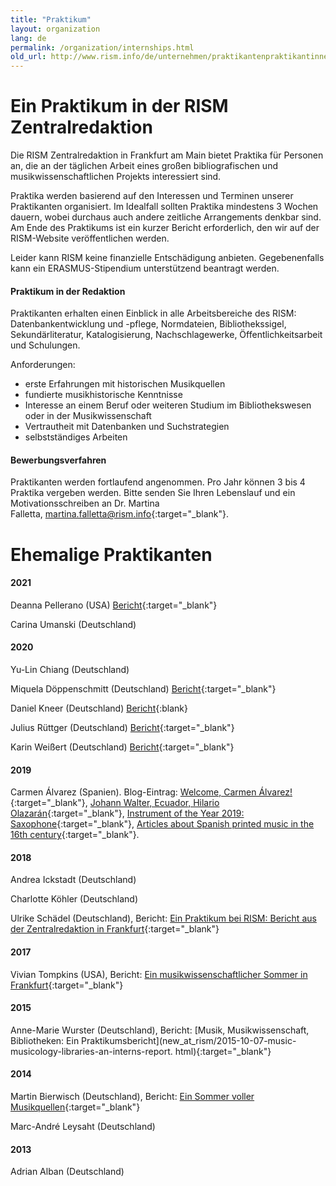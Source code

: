 ```yaml
---
title: "Praktikum"
layout: organization
lang: de
permalink: /organization/internships.html
old_url: http://www.rism.info/de/unternehmen/praktikantenpraktikantinnen.html
---
```


# Ein Praktikum in der RISM Zentralredaktion

Die RISM Zentralredaktion in Frankfurt am Main bietet Praktika für Personen an, die an der täglichen Arbeit eines großen bibliografischen und musikwissenschaftlichen Projekts interessiert sind.

Praktika werden basierend auf den Interessen und Terminen unserer Praktikanten organisiert. Im Idealfall sollten Praktika mindestens 3 Wochen dauern, wobei durchaus auch andere zeitliche Arrangements denkbar sind. Am Ende des Praktikums ist ein kurzer Bericht erforderlich, den wir auf der RISM-Website veröffentlichen werden.

Leider kann RISM keine finanzielle Entschädigung anbieten. Gegebenenfalls kann ein ERASMUS-Stipendium unterstützend beantragt werden.

#### Praktikum in der Redaktion

Praktikanten erhalten einen Einblick in alle Arbeitsbereiche des RISM: Datenbankentwicklung und -pflege, Normdateien, Bibliothekssigel, Sekundärliteratur, Katalogisierung, Nachschlagewerke, Öffentlichkeitsarbeit und Schulungen.

Anforderungen:

* erste Erfahrungen mit historischen Musikquellen
* fundierte musikhistorische Kenntnisse
* Interesse an einem Beruf oder weiteren Studium im Bibliothekswesen oder in der Musikwissenschaft
* Vertrautheit mit Datenbanken und Suchstrategien
* selbstständiges Arbeiten

#### Bewerbungsverfahren

Praktikanten werden fortlaufend angenommen. Pro Jahr können 3 bis 4 Praktika vergeben werden. Bitte senden Sie Ihren Lebenslauf und ein Motivationsschreiben an Dr. Martina Falletta, [martina.falletta@rism.info](http://martina.falletta@rism.info){:target="_blank"}.

# Ehemalige Praktikanten

#### 2021

Deanna Pellerano (USA) [Bericht](/new_at_rism/2021-05-25-my-rism-internship-a-new-cataloging-experience.html){:target="_blank"}

Carina Umanski (Deutschland)

#### 2020

Yu-Lin Chiang (Deutschland)

Miquela Döppenschmitt (Deutschland) [Bericht](/new_at_rism/2020/12/03/my-internship-at-rism.html){:target="_blank"}

Daniel Kneer (Deutschland) [Bericht](/new_at_rism/2021/08/12/report-four-week-internship-october-2020.html){:blank}

Julius Rüttger (Deutschland) [Bericht](/new_at_rism/2021/02/08/internship-despite-corona.html){:target="_blank"}

Karin Weißert (Deutschland) [Bericht](/new_at_rism/2020/03/26/karin-weißert-internship-report.html){:target="_blank"}

#### 2019

Carmen Álvarez (Spanien). Blog-Eintrag: [Welcome, Carmen Álvarez!](/new_at_rism/2019/09/19/welcome-carmen-álvarez.html){:target="_blank"}, [Johann Walter, Ecuador, Hilario Olazarán](/new_publications/2019/10/28/johann-walter-ecuador-hilario-olazarán.html){:target="_blank"}, [Instrument of the Year 2019: Saxophone](/in_the_news/2019/11/11/instrument-of-the-year-2019-saxophone.html){:target="_blank"}, [Articles about Spanish printed music in the 16th century](/new_publications/2020/02/04/articles-about-spanish-printed-music-in-the-16th.html){:target="_blank"}.

#### 2018

Andrea Ickstadt (Deutschland)

Charlotte Köhler (Deutschland)

Ulrike Schädel (Deutschland), Bericht: [Ein Praktikum bei RISM: Bericht aus der Zentralredaktion in Frankfurt](/new_at_rism/2018/06/21/a-rism-internship-report-from-the-central-office.html){:target="_blank"}

#### 2017

Vivian Tompkins (USA), Bericht: [Ein musikwissenschaftlicher Sommer in Frankfurt](/new_at_rism/2017-07-17-a-musicological-summer-in-frankfurt.html){:target="_blank"}

#### 2015

Anne-Marie Wurster (Deutschland), Bericht: [Musik, Musikwissenschaft, Bibliotheken: Ein Praktikumsbericht](new_at_rism/2015-10-07-music-musicology-libraries-an-interns-report. html){:target="_blank"}

#### 2014

Martin Bierwisch (Deutschland), Bericht: [Ein Sommer voller Musikquellen](/new_at_rism/2014/12/04/a-summer-of-musical-sources.html){:target="_blank"}

Marc-André Leysaht (Deutschland)

#### 2013

Adrian Alban (Deutschland)
